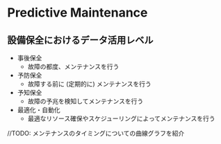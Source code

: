 # Predictive Maintenance

## 設備保全におけるデータ活用レベル
- 事後保全
  - 故障の都度、メンテナンスを行う
- 予防保全
  - 故障する前に (定期的に) メンテナンスを行う
- 予知保全
  - 故障の予兆を検知してメンテナンスを行う
- 最適化・自動化
  - 最適なリソース確保やスケジューリングによってメンテナンスを行う




//TODO: メンテナンスのタイミングについての曲線グラフを紹介


